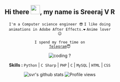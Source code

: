 <div align="center">
<h2> Hi there <img src="https://github.com/svr666/svr666/blob/master/gifs/Hi.gif" width="30px">, my name is Sreeraj V R</h2>

<div align="center" width="50">

<code>I'm a Computer science engineer 😎</code>
<code>I like doing animations in Adobe After Effects.❤</code>
<code>Anime lover 😉</code>

<code>I spend my free time on <a href="https://t.me/svr666">Telegram</a>😇</code>

<img src="https://github.com/svr666/svr666/blob/master/gifs/coding.gif" alt="coding ?">

<b>Skills :</b> <code>Python</code> | <code>C Sharp</code> | <code>PHP</code> | <code>C</code> | <code>MySQL</code> | <code>HTML</code> | <code>CSS</code>

<img src="https://github-readme-stats.vercel.app/api?username=svr666&hide=prs,issues&show_icons=true&title_color=56ec99&text_color=ececec&icon_color=00ffba&bg_color=2c2a2a" alt="svr's github stats">

<img src="https://gpvc.arturio.dev/svr666" alt="Profile views">

</div>